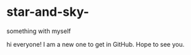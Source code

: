 # star-and-sky-
something with myself

hi everyone! I am a new one to get in GitHub. Hope to see you.
